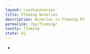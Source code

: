 ```yaml
---
layout: countywineries
title: Fleming Wineries
description: Wineries in Fleming KY
permalink: /ky/fleming/
county: fleming
state: ky
---
```

-
